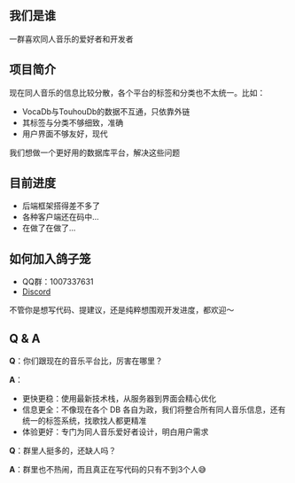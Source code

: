 ## 我们是谁

一群喜欢同人音乐的爱好者和开发者

## 项目简介

现在同人音乐的信息比较分散，各个平台的标签和分类也不太统一。比如：
- VocaDb与TouhouDb的数据不互通，只依靠外链
- 其标签与分类不够细致，准确
- 用户界面不够友好，现代

我们想做一个更好用的数据库平台，解决这些问题

## 目前进度

- 后端框架搭得差不多了
- 各种客户端还在码中...
- 在做了在做了...

## 如何加入鸽子笼  

- QQ群：1007337631
- [Discord](https://discord.gg/z6YM6GuhmD)
  
不管你是想写代码、提建议，还是纯粹想围观开发进度，都欢迎～
  
## Q & A

**Q**：你们跟现在的音乐平台比，厉害在哪里？

**A**：
- 更快更稳：使用最新技术栈，从服务器到界面会精心优化
- 信息更全：不像现在各个 DB 各自为政，我们将整合所有同人音乐信息，还有统一的标签系统，找歌找人都更精准
- 体验更好：专门为同人音乐爱好者设计，明白用户需求

**Q**：群里人挺多的，还缺人吗？

**A**：群里也不热闹，而且真正在写代码的只有不到3个人😅

